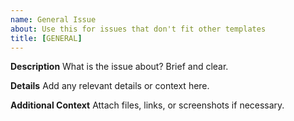 ```yaml
---
name: General Issue
about: Use this for issues that don't fit other templates
title: [GENERAL]
---
```


**Description**
What is the issue about? Brief and clear.

**Details**
Add any relevant details or context here.

**Additional Context**
Attach files, links, or screenshots if necessary.
